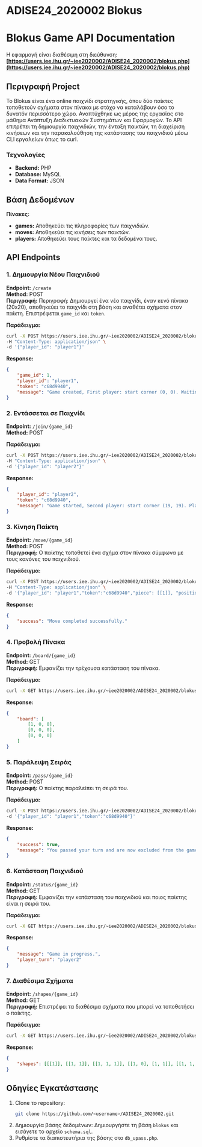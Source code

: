 # ADISE24_2020002 Blokus

# Blokus Game   API Documentation

Η εφαρμογή είναι διαθέσιμη στη διεύθυνση:  
**[https://users.iee.ihu.gr/~iee2020002/ADISE24_2020002/blokus.php](https://users.iee.ihu.gr/~iee2020002/ADISE24_2020002/blokus.php)**

## Περιγραφή Project

Το Blokus είναι ένα online παιχνίδι στρατηγικής, όπου δύο παίκτες τοποθετούν σχήματα στον πίνακα με στόχο να καταλάβουν όσο το δυνατόν περισσότερο χώρο. Αναπτύχθηκε ως μέρος της εργασίας στο μάθημα Ανάπτυξη Διαδικτυακών Συστημάτων και Εφαρμογών. Το API επιτρέπει τη δημιουργία παιχνιδιών, την ένταξη παικτών, τη διαχείριση κινήσεων και την παρακολούθηση της κατάστασης του παιχνιδιού μέσω CLI εργαλείων όπως το curl.


### Τεχνολογίες

- **Backend:** PHP
- **Database:** MySQL
- **Data Format:** JSON

## Βάση Δεδομένων

**Πίνακες:**

- **games:** Αποθηκεύει τις πληροφορίες των παιχνιδιών.
- **moves:** Αποθηκεύει τις κινήσεις των παικτών.
- **players:** Αποθηκεύει τους παίκτες και τα δεδομένα τους.

## API Endpoints

### 1. Δημιουργία Νέου Παιχνιδιού

**Endpoint:** `/create`  
**Method:** POST  
**Περιγραφή:** Περιγραφή: Δημιουργεί ένα νέο παιχνίδι, έναν κενό πίνακα (20x20), αποθηκεύει το παιχνίδι στη βάση και αναθέτει σχήματα στον παίκτη. Επιστρέφεται `game_id` και `token`.

**Παράδειγμα:**
```bash
curl -X POST https://users.iee.ihu.gr/~iee2020002/ADISE24_2020002/blokus.php/create/ \
-H "Content-Type: application/json" \
-d '{"player_id": "player1"}'
```

**Response:**
```json
{
    "game_id": 1,
    "player_id": "player1",
    "token": "c68d9940",
    "message": "Game created, First player: start corner (0, 0). Waiting for second player."
}
```

### 2. Εντάσσεται σε Παιχνίδι

**Endpoint:** `/join/{game_id}`  
**Method:** POST  

**Παράδειγμα:**
```bash
curl -X POST https://users.iee.ihu.gr/~iee2020002/ADISE24_2020002/blokus.php/join/1 \
-H "Content-Type: application/json" \
-d '{"player_id": "player2"}'
```

**Response:**
```json
{
    "player_id": "player2",
    "token": "c68d9940",
    "message": "Game started, Second player: start corner (19, 19). Player 1's turn to play first."
}
```

### 3. Κίνηση Παίκτη

**Endpoint:** `/move/{game_id}`  
**Method:** POST  
**Περιγραφή:**  Ο παίκτης τοποθετεί ένα σχήμα στον πίνακα σύμφωνα με τους κανόνες του παιχνιδιού.


**Παράδειγμα:**
```bash
curl -X POST https://users.iee.ihu.gr/~iee2020002/ADISE24_2020002/blokus.php/move/1 \
-H "Content-Type: application/json" \
-d '{"player_id": "player1","token":"c68d9940","piece": [[1]], "position": {"x": 0, "y": 0}}'
```

**Response:**
```json
{
    "success": "Move completed successfully."
}
```

### 4. Προβολή Πίνακα

**Endpoint:** `/board/{game_id}`  
**Method:** GET  
**Περιγραφή:** Εμφανίζει την τρέχουσα κατάσταση του πίνακα.

**Παράδειγμα:**
```bash
curl -X GET https://users.iee.ihu.gr/~iee2020002/ADISE24_2020002/blokus.php/board/1
```

**Response:**
```json
{
    "board": [
        [1, 0, 0],
        [0, 0, 0],
        [0, 0, 0]
    ]
}
```

### 5. Παράλειψη Σειράς

**Endpoint:** `/pass/{game_id}`  
**Method:** POST  
**Περιγραφή:** Ο παίκτης παραλείπει τη σειρά του.

**Παράδειγμα:**
```bash
curl -X POST https://users.iee.ihu.gr/~iee2020002/ADISE24_2020002/blokus.php/pass/1 -H "Content-Type: application/json"
-d '{"player_id": "player1","token":"c68d9940"}'
```

**Response:**
```json
{
    "success": true,
    "message": "You passed your turn and are now excluded from the game."
}
```

### 6. Κατάσταση Παιχνιδιού

**Endpoint:** `/status/{game_id}`  
**Method:** GET  
**Περιγραφή:** Εμφανίζει την κατάσταση του παιχνιδιού και ποιος παίκτης είναι η σειρά του.

**Παράδειγμα:**
```bash
curl -X GET https://users.iee.ihu.gr/~iee2020002/ADISE24_2020002/blokus.php/status/1
```

**Response:**
```json
{
    "message": "Game in progress.",
    "player_turn": "player2"
}
```

### 7. Διαθέσιμα Σχήματα

**Endpoint:** `/shapes/{game_id}`  
**Method:** GET  
**Περιγραφή:** Επιστρέφει τα διαθέσιμα σχήματα που μπορεί να τοποθετήσει ο παίκτης.

**Παράδειγμα:**
```bash
curl -X GET https://users.iee.ihu.gr/~iee2020002/ADISE24_2020002/blokus.php/shapes/1 -H "Content-Type: application/json" -d "{\"player_id\": \"player1\",\"token\":\"c68d9940\"}"
```

**Response:**
```json
{
    "shapes": [[[1]], [[1, 1]], [[1, 1, 1]], [[1, 0], [1, 1]], [[1, 1, 1, 1]], [[1, 1], [1, 1]], [[0, 1, 0], [1, 1, 1]]]
}
```

## Οδηγίες Εγκατάστασης

1. Clone το repository:  
   ```bash
   git clone https://github.com/<username>/ADISE24_2020002.git
   ```
2. Δημιουργία βάσης δεδομένων: Δημιουργήστε τη βάση `blokus` και εισάγετε το αρχείο `schema.sql`.
3. Ρυθμίστε τα διαπιστευτήρια της βάσης στο `db_upass.php`.
